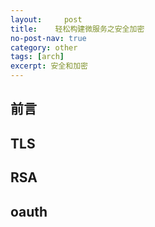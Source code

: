 ```yaml
---
layout:     post
title:    轻松构建微服务之安全加密
no-post-nav: true
category: other
tags: [arch]
excerpt: 安全和加密
---
```


## 前言

## TLS

## RSA

## oauth

